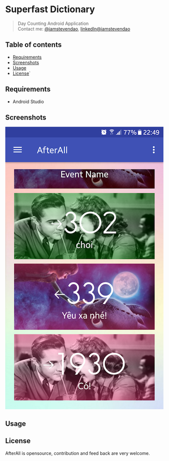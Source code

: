 # Superfast Dictionary
> Day Counting Android Application  
> Contact me: [@iamstevendao](https://twitter.com/iamstevendao), [linkedIn@iamstevendao](https://www.linkedin.com/in/steven-dao-b9a065127/)  

## Table of contents
- [Requirements](#requirements)
- [Screenshots](#screenshots)
- [Usage](#usage)
- [License](#license)`

## Requirements
- Android Studio
## Screenshots
![Screenshot](screenshots/screenshot.png)
## Usage
## License
AfterAll is opensource, contribution and feed back are very welcome.  

